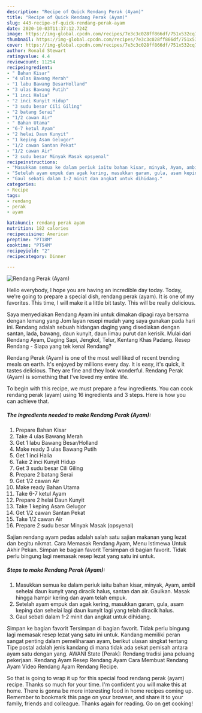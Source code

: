 ```yaml
---
description: "Recipe of Quick Rendang Perak (Ayam)"
title: "Recipe of Quick Rendang Perak (Ayam)"
slug: 443-recipe-of-quick-rendang-perak-ayam
date: 2020-10-03T11:37:12.724Z
image: https://img-global.cpcdn.com/recipes/7e3c3c028ff866df/751x532cq70/rendang-perak-ayam-resipi-foto-utama.jpg
thumbnail: https://img-global.cpcdn.com/recipes/7e3c3c028ff866df/751x532cq70/rendang-perak-ayam-resipi-foto-utama.jpg
cover: https://img-global.cpcdn.com/recipes/7e3c3c028ff866df/751x532cq70/rendang-perak-ayam-resipi-foto-utama.jpg
author: Ronald Stewart
ratingvalue: 4.4
reviewcount: 11254
recipeingredient:
- " Bahan Kisar"
- "4 ulas Bawang Merah"
- "1 labu Bawang BesarHolland"
- "3 ulas Bawang Putih"
- "1 inci Halia"
- "2 inci Kunyit Hidup"
- "3 sudu besar Cili Giling"
- "2 batang Serai"
- "1/2 cawan Air"
- " Bahan Utama"
- "6-7 ketul Ayam"
- "2 helai Daun Kunyit"
- "1 keping Asam Gelugor"
- "1/2 cawan Santan Pekat"
- "1/2 cawan Air"
- "2 sudu besar Minyak Masak opsyenal"
recipeinstructions:
- "Masukkan semua ke dalam periuk iaitu bahan kisar, minyak, Ayam, ambil sehelai daun kunyit yang diracik halus, santan dan air. Gaulkan. Masak hingga hampir kering dan ayam telah empuk."
- "Setelah ayam empuk dan agak kering, masukkan garam, gula, asam keping dan sehelai lagi daun kunyit lagi yang telah diracik halus."
- "Gaul sebati dalam 1-2 minit dan angkat untuk dihidang."
categories:
- Recipe
tags:
- rendang
- perak
- ayam

katakunci: rendang perak ayam 
nutrition: 182 calories
recipecuisine: American
preptime: "PT18M"
cooktime: "PT54M"
recipeyield: "2"
recipecategory: Dinner

---
```



![Rendang Perak (Ayam)](https://img-global.cpcdn.com/recipes/7e3c3c028ff866df/751x532cq70/rendang-perak-ayam-resipi-foto-utama.jpg)

Hello everybody, I hope you are having an incredible day today. Today, we're going to prepare a special dish, rendang perak (ayam). It is one of my favorites. This time, I will make it a little bit tasty. This will be really delicious.

Saya menyediakan Rendang Ayam ini untuk dimakan dipagi raya bersama dengan lemang yang Jom layan resepi mudah yang saya gunakan pada hari ini. Rendang adalah sebuah hidangan daging yang disediakan dengan santan, lada, bawang, daun kunyit, daun limau purut dan kerisik. Mulai dari Rendang Ayam, Daging Sapi, Jengkol, Telur, Kentang Khas Padang. Resep Rendang - Siapa yang tek kenal Rendang?

Rendang Perak (Ayam) is one of the most well liked of recent trending meals on earth. It's enjoyed by millions every day. It is easy, it's quick, it tastes delicious. They are fine and they look wonderful. Rendang Perak (Ayam) is something that I've loved my entire life.


To begin with this recipe, we must prepare a few ingredients. You can cook rendang perak (ayam) using 16 ingredients and 3 steps. Here is how you can achieve that.

<!--inarticleads1-->

##### The ingredients needed to make Rendang Perak (Ayam):

1. Prepare  Bahan Kisar
1. Take 4 ulas Bawang Merah
1. Get 1 labu Bawang Besar/Holland
1. Make ready 3 ulas Bawang Putih
1. Get 1 inci Halia
1. Take 2 inci Kunyit Hidup
1. Get 3 sudu besar Cili Giling
1. Prepare 2 batang Serai
1. Get 1/2 cawan Air
1. Make ready  Bahan Utama
1. Take 6-7 ketul Ayam
1. Prepare 2 helai Daun Kunyit
1. Take 1 keping Asam Gelugor
1. Get 1/2 cawan Santan Pekat
1. Take 1/2 cawan Air
1. Prepare 2 sudu besar Minyak Masak (opsyenal)


Sajian rendang ayam pedas adalah salah satu sajian makanan yang lezat dan begitu nikmat. Cara Memasak Rendang Ayam, Menu Istimewa Untuk Akhir Pekan. Simpan ke bagian favorit Tersimpan di bagian favorit. Tidak perlu bingung lagi memasak resep lezat yang satu ini untuk. 

<!--inarticleads2-->

##### Steps to make Rendang Perak (Ayam):

1. Masukkan semua ke dalam periuk iaitu bahan kisar, minyak, Ayam, ambil sehelai daun kunyit yang diracik halus, santan dan air. Gaulkan. Masak hingga hampir kering dan ayam telah empuk.
1. Setelah ayam empuk dan agak kering, masukkan garam, gula, asam keping dan sehelai lagi daun kunyit lagi yang telah diracik halus.
1. Gaul sebati dalam 1-2 minit dan angkat untuk dihidang.


Simpan ke bagian favorit Tersimpan di bagian favorit. Tidak perlu bingung lagi memasak resep lezat yang satu ini untuk. Kandang memiliki peran sangat penting dalam pemeliharaan ayam, berikut ulasan singkat tentang Tipe postal adalah jenis kandang di mana tidak ada sekat pemisah antara ayam satu dengan yang. AWANI State [Perak]: Rendang tradisi jana peluang pekerjaan. Rendang Ayam Resep Rendang Ayam Cara Membuat Rendang Ayam Video Rendang Ayam Rendang Recipe. 

So that is going to wrap it up for this special food rendang perak (ayam) recipe. Thanks so much for your time. I'm confident you will make this at home. There is gonna be more interesting food in home recipes coming up. Remember to bookmark this page on your browser, and share it to your family, friends and colleague. Thanks again for reading. Go on get cooking!
